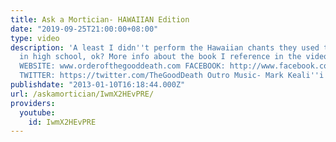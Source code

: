 ```yaml
---
title: Ask a Mortician- HAWAIIAN Edition
date: "2019-09-25T21:00:00+08:00"
type: video
description: 'A least I didn''t perform the Hawaiian chants they used to make us do
  in high school, ok? More info about the book I reference in the video: http://www.orderofthegooddeath.com/did-i-forget-to-tell-you-guys-about-this-huge-thing
  WEBSITE: www.orderofthegooddeath.com FACEBOOK: http://www.facebook.com/OrderoftheGoodDeath
  TWITTER: https://twitter.com/TheGoodDeath Outro Music- Mark Keali''i Ho''omalu'
publishdate: "2013-01-10T16:18:44.000Z"
url: /askamortician/IwmX2HEvPRE/
providers:
  youtube:
    id: IwmX2HEvPRE
---
```

